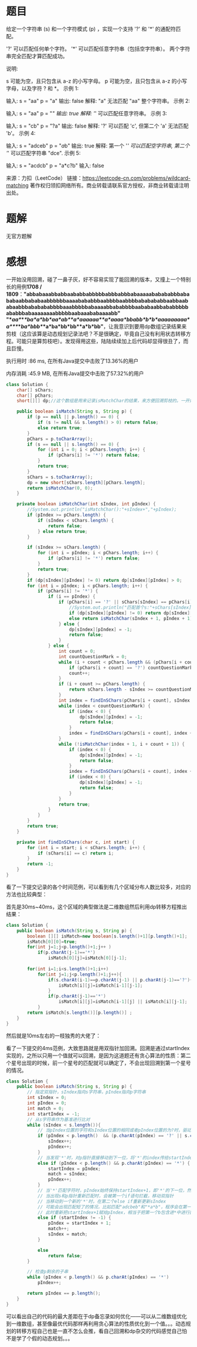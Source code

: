 # 题目

给定一个字符串 (s) 和一个字符模式 (p) ，实现一个支持 '?' 和 '*' 的通配符匹配。

'?' 可以匹配任何单个字符。
'*' 可以匹配任意字符串（包括空字符串）。
两个字符串完全匹配才算匹配成功。

说明:

s 可能为空，且只包含从 a-z 的小写字母。
p 可能为空，且只包含从 a-z 的小写字母，以及字符 ? 和 *。
示例 1:

输入:
s = "aa"
p = "a"
输出: false
解释: "a" 无法匹配 "aa" 整个字符串。
示例 2:

输入:
s = "aa"
p = "*"
输出: true
解释: '*' 可以匹配任意字符串。
示例 3:

输入:
s = "cb"
p = "?a"
输出: false
解释: '?' 可以匹配 'c', 但第二个 'a' 无法匹配 'b'。
示例 4:

输入:
s = "adceb"
p = "*a*b"
输出: true
解释: 第一个 '*' 可以匹配空字符串, 第二个 '*' 可以匹配字符串 "dce".
示例 5:

输入:
s = "acdcb"
p = "a*c?b"
输入: false

来源：力扣（LeetCode）
链接：https://leetcode-cn.com/problems/wildcard-matching
著作权归领扣网络所有。商业转载请联系官方授权，非商业转载请注明出处。

# 题解

无官方题解

# 感想

一开始没用回溯，碰了一鼻子灰，好不容易实现了能回溯的版本，又撞上一个特别长的用例**1708 / 1809**：**"abbabaaabbabbaababbabbbbbabbbabbbabaaaaababababbbabababaabbababaabbbbbbaaaabababbbaabbbbaabbbbababababbaabbaababaabbbababababbbbaaabbbbbabaaaabbababbbbaababaabbababbbbbababbbabaaaaaaaabbbbbaabaaababaaaabb"
"\**aa\**\**\*ba\*a\*bb\**aa\*ab\**\**a\*aaaaaa\**\*a\*aaaa\**bbabb\*b\*b\**aaaaaaaaa\*a\**\**\**\**ba\*bbb\**\*a\*ba\*bb\*bb\**a\*b\*bb"**，让我意识到要用dp数组记录结果来剪枝（这应该算是动态规划记录法吧？不是很确定，毕竟自己没有利用状态转移方程。可能只是算剪枝吧）。发现得用这些，陆陆续续加上后代码却显得很丑了，而且巨慢。

执行用时 :86 ms, 在所有Java提交中击败了13.36%的用户

内存消耗 :45.9 MB, 在所有Java提交中击败了57.32%的用户

~~~java
class Solution {
    char[] sChars;
    char[] pChars;
    short[][] dp;//这个数组是用来记录isMatchChar的结果，来方便回溯剪枝的。一开始用short是因为以为可以存1代表成功，0代表未计算，-1代表失败。后来想想发现其实用boolean就行了，false代表未计算，true代表计算过失败的——成功的就直接return了，不需要存储。

    public boolean isMatch(String s, String p) {
        if (p == null || p.length() == 0) {
            if (s != null && s.length() > 0) return false;
            else return true;
        }
        pChars = p.toCharArray();
        if (s == null || s.length() == 0) {
            for (int i = 0; i < pChars.length; i++) {
                if (pChars[i] != '*') return false;
            }
            return true;
        }
        sChars = s.toCharArray();
        dp = new short[sChars.length][pChars.length];
        return isMatchChar(0, 0);
    }

    private boolean isMatchChar(int sIndex, int pIndex) {
        //System.out.println("isMatchChar():"+sIndex+","+pIndex);
        if (pIndex >= pChars.length) {
            if (sIndex < sChars.length) {
                return false;
            } else return true;
        }

        if (sIndex >= sChars.length) {
            for (int i = pIndex; i < pChars.length; i++) {
                if (pChars[i] != '*') return false;
            }
            return true;
        }
        if (dp[sIndex][pIndex] != 0) return dp[sIndex][pIndex] > 0;
        for (int i = pIndex; i < pChars.length; i++) {
            if (pChars[i] != '*') {
                if (i == pIndex) {
                    if (pChars[i] == '?' || sChars[sIndex] == pChars[i]) {
                        //System.out.println("匹配首个s:"+sChars[sIndex]+"和p:"+pChars[i]+"，调用下一个");
                        if (dp[sIndex][pIndex] != 0) return dp[sIndex][pIndex] > 0;
                        else return isMatchChar(sIndex + 1, pIndex + 1);
                    } else {
                        dp[sIndex][pIndex] = -1;
                        return false;
                    }
                } else {
                    int count = 0;
                    int countQuestionMark = 0;
                    while (i + count < pChars.length && (pChars[i + count] == '?' || pChars[i + count] == '*')) {
                        if (pChars[i + count] == '?') countQuestionMark++;
                        count++;
                    }
                    if (i + count >= pChars.length) {
                        return sChars.length - sIndex >= countQuestionMark;
                    }
                    int index = findInSChars(pChars[i + count], sIndex + countQuestionMark);
                    while (index < countQuestionMark) {
                        if (index < 0) {
                            dp[sIndex][pIndex] = -1;
                            return false;
                        }
                        index = findInSChars(pChars[i + count], index + 1);
                    }
                    while (!isMatchChar(index + 1, i + count + 1)) {
                        if (index < 0) {
                            dp[sIndex][pIndex] = -1;
                            return false;
                        }
                        index = findInSChars(pChars[i + count], index + 1);
                        if (index < 0) {
                            dp[sIndex][pIndex] = -1;
                            return false;
                        }
                    }
                    return true;
                }
            }
        }
        return true;
    }

    private int findInSChars(char c, int start) {
        for (int i = start; i < sChars.length; i++) {
            if (sChars[i] == c) return i;
        }
        return -1;
    }
}
~~~

看了一下提交记录的各个时间范例，可以看到有几个区域分布人数比较多，对应的方法也比较典型：

首先是30ms~40ms，这个区域的典型做法是二维数组然后利用dp转移方程推出结果：

~~~java
class Solution {
    public boolean isMatch(String s, String p) {
        boolean [][] isMatch=new boolean[s.length()+1][p.length()+1];
        isMatch[0][0]=true;
        for(int j=1;j<p.length()+1;j++ )
            if(p.charAt(j-1)=='*')
                isMatch[0][j]=isMatch[0][j-1];
        
        for(int i=1;i<s.length()+1;i++)
            for(int j=1;j<p.length()+1;j++){
                if(s.charAt(i-1)==p.charAt(j-1) || p.charAt(j-1)=='?'){
                    isMatch[i][j]=isMatch[i-1][j-1];
                }
                if(p.charAt(j-1)=='*')
                    isMatch[i][j]=isMatch[i-1][j] || isMatch[i][j-1];         
            }
        return isMatch[s.length()][p.length()] ;
    }
}
~~~

然后就是10ms左右的一枝独秀的大佬了：

看了一下提交的4ms范例，大致思路就是用双指针加回溯。回溯是通过startIndex实现的，之所以只用一个值就可以回溯，是因为这道题还有贪心算法的性质：第二个星号出现的时候，前一个星号的匹配就可以确定了，不会出现回溯到第一个星号的情况。

~~~java
class Solution {
    public boolean isMatch(String s, String p) {
        // 指定双指针，sIndex指向s字符串，pIndex指向p字符串
        int sIndex = 0;
        int pIndex = 0;
        int match = 0;
        int startIndex = -1;
        // 从s字符串作为基准进行比对
        while (sIndex < s.length()){
            // 当pIndex位置的字符和sIndex位置的相同或者pIndex位置的为?时，驱动双指针向前移动一位
            if (pIndex < p.length()  && (p.charAt(pIndex) == '?' || s.charAt(sIndex) == p.charAt(pIndex))) {
                sIndex++;
                pIndex++;
            }
            // 当发现'*'时，对p指针直接移动到下一位，将'*'的index传给startIndex处理，同时将s指针传给match指针
            else if (pIndex < p.length() && p.charAt(pIndex) == '*') {
                startIndex = pIndex;
                match = sIndex;
                pIndex++;
            }
            // 当'*'匹配字符时，pIndex始终保持startIndex+1，即'*'的下一位，然后移动match指针和sIndex指针
            // 当出现s和p指针重新匹配时，会被第一个if语句拦截，移动双指针
            // 当移动到一个新的'*'时，在第二个else if重新更新sIndex
            // 可能会出现匹配短了的情况，比如匹配"adcbeb"和"*a*b"，程序会在第一个b就直接跳出，但此时程序检查到后续不匹配的情况
            // 此时重新把startIndex+1赋给pIndex，相当于把第一个b包含进*中进行匹配，然后再出现下一个b时再匹配
            else if (startIndex != -1) {
                pIndex = startIndex + 1;
                match++;
                sIndex = match;
            }

            else
                return false;
        }

        // 检查p剩余的子串
        while (pIndex < p.length() && p.charAt(pIndex) == '*')
            pIndex++;

        return pIndex == p.length();
    }
}
~~~

可以看出自己的代码的最大差距在于dp备忘录如何优化——可以从二维数组优化到一维数组，甚至像最优代码那样再利用贪心算法的性质优化到一个值。。。动态规划的转移方程自己也是一直不怎么会推，看自己回溯和dp杂交的代码感觉自己怕不是学了个假的动态规划。。。